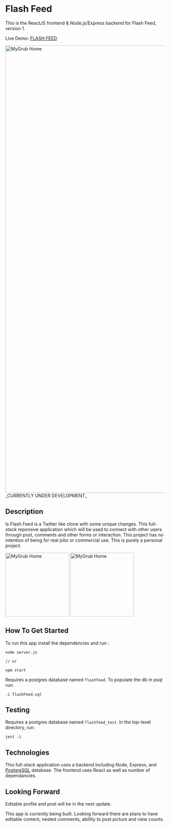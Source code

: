 # Flash Feed

This is the ReactJS frontend & Node.js/Express backend for Flash Feed, version 1.

Live Demo: [FLASH FEED](https://jordans-flashfeed-app.surge.sh/home)

<img width="1405" alt="MyGrub Home" src="https://user-images.githubusercontent.com/109553225/235498993-7b0aedb2-b625-4d83-9252-c1a3491c2168.png">
_CURRENTLY UNDER DEVELOPMENT_

## Description

Is Flash Feed is a Twitter like clone with some unique changes. This full-stack reponsive application which will be used to connect with other users through post, comments and other forms or interaction. This project has no intention of being for real jobs or commercial use. This is purely a personal project.

<img width="200" alt="MyGrub Home" src="https://user-images.githubusercontent.com/109553225/235499204-d266543d-d585-4505-aff3-365ff4dd94d8.png">

<img width="200" alt="MyGrub Home" src="https://user-images.githubusercontent.com/109553225/235499379-af3310b3-1388-429d-8a74-09d1df863ae6.png">

## How To Get Started

To run this app install the dependencies and run :

```
node server.js

// or

npm start

```

Requires a postgres database named `flashfeed`. To populate the db in psql run:

```
-i flashFeed.sql
```

## Testing

Requires a postgres database named `flashfeed_test`. In the top-level directory, run:

```
jest -i
```

## Technologies

This full-stack application uses a backend including Node, Express, and [PostgreSQL](https://github.com/postgres/postgres) database. The frontend uses React as well as number of dependancies.

## Looking Forward

Editable profile and post will be in the next update.

This app is currently being built. Looking forward there are plans to have editable content, nested comments, abilitiy to post picture and view counts.
